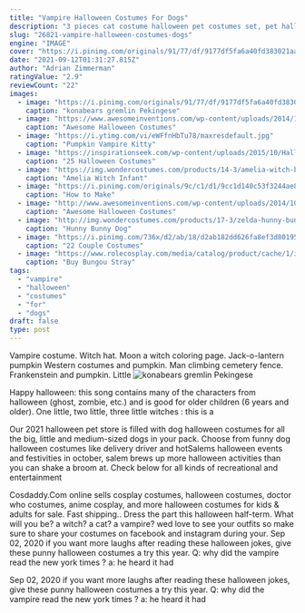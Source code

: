 ```yaml
---
title: "Vampire Halloween Costumes For Dogs"
description: "3 pieces cat costume halloween pet costumes set, pet halloween vampire costume cape with the devil horn and halloween cat collar pet tie for halloween pet costume 4.6 out of 5"
slug: "26821-vampire-halloween-costumes-dogs"
engine: "IMAGE"
cover: "https://i.pinimg.com/originals/91/77/df/9177df5fa6a40fd383021aa641a9880f.jpg"
date: "2021-09-12T01:31:27.815Z"
author: "Adrian Zimmerman"
ratingValue: "2.9"
reviewCount: "22"
images:
  - image: "https://i.pinimg.com/originals/91/77/df/9177df5fa6a40fd383021aa641a9880f.jpg"
    caption: "konabears gremlin Pekingese"
  - image: "https://www.awesomeinventions.com/wp-content/uploads/2014/10/pet-halloween-costume-17.jpg"
    caption: "Awesome Halloween Costumes"
  - image: "https://i.ytimg.com/vi/eWFfnHbTu78/maxresdefault.jpg"
    caption: "Pumpkin Vampire Kitty"
  - image: "https://inspirationseek.com/wp-content/uploads/2015/10/Halloween-Costumes-For-Men-of-Pirate.jpg"
    caption: "25 Halloween Costumes"
  - image: "https://img.wondercostumes.com/products/14-3/amelia-witch-baby-costume.jpg"
    caption: "Amelia Witch Infant"
  - image: "https://i.pinimg.com/originals/9c/c1/d1/9cc1d140c53f3244ae8fd4bde188382b.jpg"
    caption: "How to Make"
  - image: "http://www.awesomeinventions.com/wp-content/uploads/2014/10/pet-halloween-costume-21.jpg"
    caption: "Awesome Halloween Costumes"
  - image: "http://img.wondercostumes.com/products/17-3/zelda-hunny-bunny-dog-costume.jpg"
    caption: "Hunny Bunny Dog"
  - image: "https://i.pinimg.com/736x/d2/ab/18/d2ab182dd626fa8ef3d801951d06012c--cute-halloween-costumes-dog-costumes.jpg"
    caption: "22 Couple Costumes"
  - image: "https://www.rolecosplay.com/media/catalog/product/cache/1/image/edc489fa7a445aa46f299e2f0068fca3/b/u/bungo-stray-dogs-akiko-yosano5.jpg"
    caption: "Buy Bungou Stray"
tags:
  - "vampire"
  - "halloween"
  - "costumes"
  - "for"
  - "dogs"
draft: false
type: post
---
```


Vampire costume. Witch hat. Moon a witch coloring page. Jack-o-lantern pumpkin  Western costumes and pumpkin. Man climbing cemetery fence. Frankenstein and pumpkin. Little
![konabears gremlin Pekingese](https://i.pinimg.com/originals/91/77/df/9177df5fa6a40fd383021aa641a9880f.jpg "konabears gremlin Pekingese")

Happy halloween: this song contains many of the characters from halloween (ghost, zombie, etc.) and is good for older children (6 years and older). One little, two little, three little witches : this is a
<!--inArticleAds-->

<!--galleryOne-->

Our 2021 halloween pet store is filled with dog halloween costumes for all the big, little and medium-sized dogs in your pack. Choose from funny dog halloween costumes like delivery driver and hotSalems halloween events and festivities in october, salem brews up more halloween activities than you can shake a broom at. Check below for all kinds of recreational and entertainment
<!--inArticleAds-->

<!--galleryTwo-->

Cosdaddy.Com online sells cosplay costumes, halloween costumes, doctor who costumes, anime cosplay, and more halloween costumes for kids & adults for sale. Fast shipping.. Dress the part this halloween half-term. What will you be? a witch? a cat? a vampire? wed love to see your outfits so make sure to share your costumes on facebook and instagram during your. Sep 02, 2020 if you want more laughs after reading these halloween jokes, give these punny halloween costumes a try this year. Q: why did the vampire read the new york times ? a: he heard it had
<!--galleryThree-->

Sep 02, 2020 if you want more laughs after reading these halloween jokes, give these punny halloween costumes a try this year. Q: why did the vampire read the new york times ? a: he heard it had